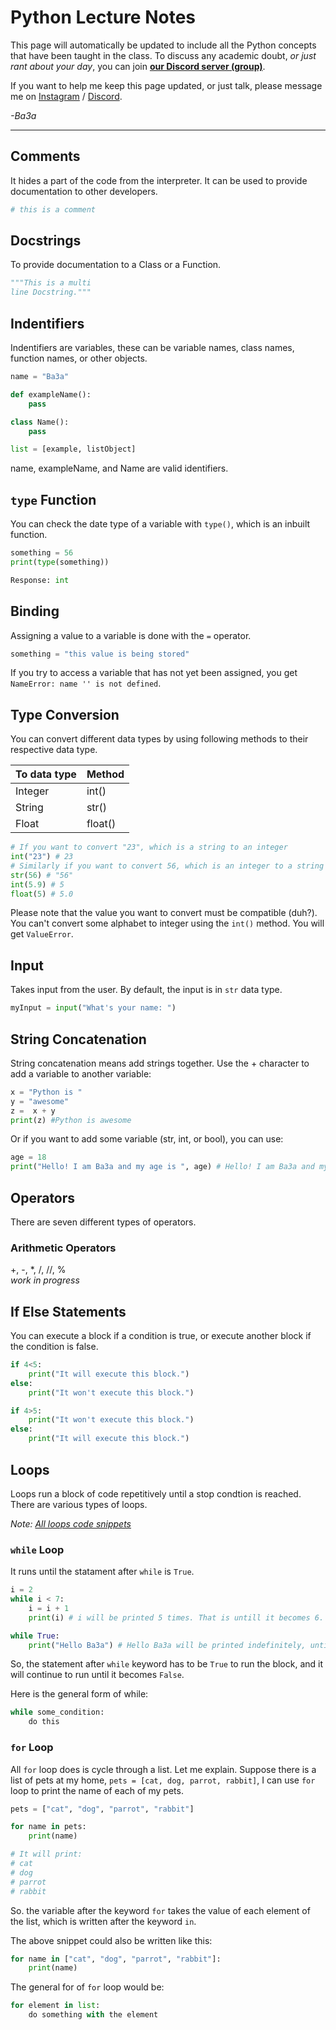 # Python Lecture Notes

This page will automatically be updated to include all the Python concepts that have been taught in the class. To discuss any academic doubt, *or just rant about your day*, you can join **[our Discord server (group)](https://discord.lpucoders.club)**.

If you want to help me keep this page updated, or just talk, please message me on [Instagram](https://instagram.com/ba3a.gamzo) / [Discord](https://discordapp.com/users/585512479241666570).
*<p>-Ba3a</p>*

***

## Comments
It hides a part of the code from the interpreter. It can be used to provide documentation to other developers.
```python
# this is a comment
```

## Docstrings
To provide documentation to a Class or a Function.
```python
"""This is a multi
line Docstring."""
```

## Indentifiers
Indentifiers are variables, these can be variable names, class names, function names, or other objects.
```python
name = "Ba3a"

def exampleName():
    pass

class Name():
    pass

list = [example, listObject]
```
name, exampleName, and Name are valid identifiers.

## `type` Function
You can check the date type of a variable with `type()`, which is an inbuilt function.
```python
something = 56
print(type(something))

Response: int
```

## Binding
Assigning a value to a variable is done with the `=` operator.
```python
something = "this value is being stored"
```

If you try to access a variable that has not yet been assigned, you get `NameError: name '' is not defined`.

## Type Conversion
You can convert different data types by using following methods to their respective data type.

| To data type | Method |
|---|---|
| Integer | int() |
| String | str() |
| Float | float() |

```python
# If you want to convert "23", which is a string to an integer
int("23") # 23
# Similarly if you want to convert 56, which is an integer to a string
str(56) # "56"
int(5.9) # 5
float(5) # 5.0
```
Please note that the value you want to convert must be compatible (duh?). You can't convert some alphabet to integer using the `int()` method. You will get `ValueError`.

## Input
Takes input from the user. By default, the input is in `str` data type.
```python
myInput = input("What's your name: ")
```

## String Concatenation
String concatenation means add strings together. Use the + character to add a variable to another variable:
```python
x = "Python is "
y = "awesome"
z =  x + y
print(z) #Python is awesome
```
Or if you want to add some variable (str, int, or bool), you can use:
```python
age = 18
print("Hello! I am Ba3a and my age is ", age) # Hello! I am Ba3a and my age
```

## Operators
There are seven different types of operators.
### Arithmetic Operators
+, -, *, /, //, % <br>
_work in progress_

## If Else Statements
You can execute a block if a condition is true, or execute another block if the condition is false.
```python
if 4<5:
    print("It will execute this block.")
else:
    print("It won't execute this block.")

if 4>5:
    print("It won't execute this block.")
else:
    print("It will execute this block.")
```

## Loops
Loops run a block of code repetitively until a stop condtion is reached. There are various types of loops.

_Note: [All loops code snippets](/loops.py)_

### `while` Loop
It runs until the statament after `while` is `True`.

```python
i = 2
while i < 7:
    i = i + 1
    print(i) # i will be printed 5 times. That is untill it becomes 6.

while True:
    print("Hello Ba3a") # Hello Ba3a will be printed indefinitely, until your machine crashes, or untill you press CTRL + C
```

So, the statement after `while` keyword has to be `True` to run the block, and it will continue to run until it becomes `False`.

Here is the general form of while:

```python
while some_condition:
    do this
```

### `for` Loop
All `for` loop does is cycle through a list. Let me explain. Suppose there is a list of pets at my home, `pets = [cat, dog, parrot, rabbit]`, I can use `for` loop to print the name of each of my pets.

```python
pets = ["cat", "dog", "parrot", "rabbit"]

for name in pets:
    print(name)

# It will print:
# cat
# dog
# parrot
# rabbit
```

So. the variable after the keyword `for` takes the value of each element of the list, which is written after the keyword `in`.

The above snippet could also be written like this:
```python
for name in ["cat", "dog", "parrot", "rabbit"]:
    print(name)
```

The general for of `for` loop would be:
```python
for element in list:
    do something with the element
```

